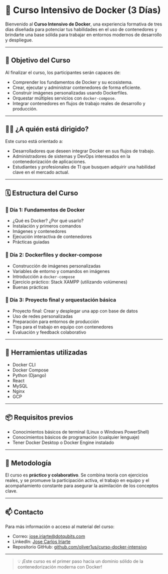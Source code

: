 # 🐳 Curso Intensivo de Docker (3 Días)

Bienvenido al **Curso Intensivo de Docker**, una experiencia formativa de tres días diseñada para potenciar tus habilidades en el uso de contenedores y brindarte una base sólida para trabajar en entornos modernos de desarrollo y despliegue.

---

## 🎯 Objetivo del Curso

Al finalizar el curso, los participantes serán capaces de:

- Comprender los fundamentos de Docker y su ecosistema.
- Crear, ejecutar y administrar contenedores de forma eficiente.
- Construir imágenes personalizadas usando Dockerfiles.
- Orquestar múltiples servicios con `docker-compose`.
- Integrar contenedores en flujos de trabajo reales de desarrollo y producción.

---

## 🧑‍💻 ¿A quién está dirigido?

Este curso está orientado a:

- Desarrolladores que deseen integrar Docker en sus flujos de trabajo.
- Administradores de sistemas y DevOps interesados en la contenedorización de aplicaciones.
- Estudiantes y profesionales de TI que busquen adquirir una habilidad clave en el mercado actual.

---

## 🗓️ Estructura del Curso

### 🔹 **Día 1: Fundamentos de Docker**
- ¿Qué es Docker? ¿Por qué usarlo?
- Instalación y primeros comandos
- Imágenes y contenedores
- Ejecución interactiva de contenedores
- Prácticas guiadas

### 🔹 **Día 2: Dockerfiles y docker-compose**
- Construcción de imágenes personalizadas
- Variables de entorno y comandos en imágenes
- Introducción a `docker-compose`
- Ejercicio práctico: Stack XAMPP (utilizando volúmenes)
- Buenas prácticas

### 🔹 **Día 3: Proyecto final y orquestación básica**
- Proyecto final: Crear y desplegar una app con base de datos
- Uso de redes personalizadas
- Preparación para entornos de producción
- Tips para el trabajo en equipo con contenedores
- Evaluación y feedback colaborativo

---

## 🧰 Herramientas utilizadas

- Docker CLI
- Docker Compose
- Python (Django)
- React
- MySQL
- Nginx
- GCP

---

## 📦 Requisitos previos

- Conocimientos básicos de terminal (Linux o Windows PowerShell)
- Conocimientos básicos de programación (cualquier lenguaje)
- Tener Docker Desktop o Docker Engine instalado

---

## 🤝 Metodología

El curso es **práctico y colaborativo**. Se combina teoría con ejercicios reales, y se promueve la participación activa, el trabajo en equipo y el acompañamiento constante para asegurar la asimilación de los conceptos clave.

---

## 📫 Contacto

Para más información o acceso al material del curso:

- Correo: [jose.iriarte@dotqubits.com](mailto:jose.iriarte@dotqubits.com)
- LinkedIn: [Jose Carlos Iriarte](https://linkedin.com/in/josecarlosiriarte)
- Repositorio GitHub: [github.com/oliver1us/curso-docker-intensivo](https://github.com/oliver1us/curso-docker-intensivo)

---

> 💡 ¡Este curso es el primer paso hacia un dominio sólido de la contenedorización moderna con Docker!

